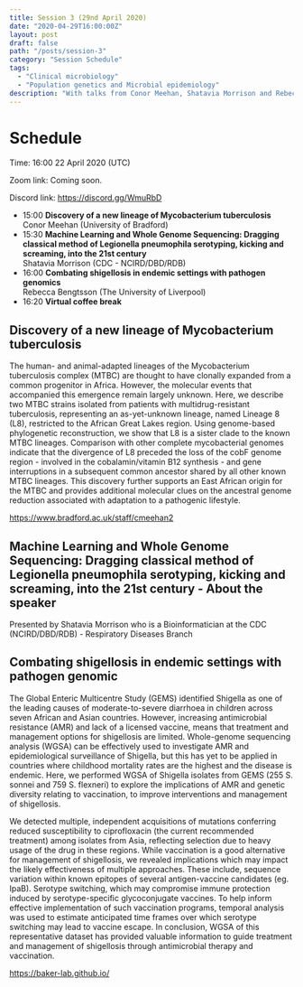 ```yaml
---
title: Session 3 (29nd April 2020)
date: "2020-04-29T16:00:00Z"
layout: post
draft: false
path: "/posts/session-3"
category: "Session Schedule"
tags:
  - "Clinical microbiology"
  - "Population genetics and Microbial epidemiology"
description: "With talks from Conor Meehan, Shatavia Morrison and Rebecca Bengtsson"
---
```

# Schedule 

Time: 16:00 22 April 2020 (UTC) 

Zoom link: Coming soon.

Discord link: https://discord.gg/WmuRbD

* 15:00 **Discovery of a new lineage of Mycobacterium tuberculosis** 
  Conor Meehan (University of Bradford)  
* 15:30 **Machine Learning and Whole Genome Sequencing: Dragging classical method of Legionella pneumophila serotyping, kicking and screaming, into the 21st century**  
  Shatavia Morrison (CDC - NCIRD/DBD/RDB)
* 16:00 **Combating shigellosis in endemic settings with pathogen genomics**  
  Rebecca Bengtsson (The University of Liverpool)   
* 16:20 **Virtual coffee break**

## Discovery of a new lineage of Mycobacterium tuberculosis
The human- and animal-adapted lineages of the Mycobacterium tuberculosis complex (MTBC) are thought to have clonally expanded from a common progenitor in Africa. However, the molecular events that accompanied this emergence remain largely unknown. Here, we describe two MTBC strains isolated from patients with multidrug-resistant tuberculosis, representing an as-yet-unknown lineage, named Lineage 8 (L8), restricted to the African Great Lakes region. Using genome-based phylogenetic reconstruction, we show that L8 is a sister clade to the known MTBC lineages. Comparison with other complete mycobacterial genomes indicate that the divergence of L8 preceded the loss of the cobF genome region - involved in the cobalamin/vitamin B12 synthesis - and gene interruptions in a subsequent common ancestor shared by all other known MTBC lineages. This discovery further supports an East African origin for the MTBC and provides additional molecular clues on the ancestral genome reduction associated with adaptation to a pathogenic lifestyle.

https://www.bradford.ac.uk/staff/cmeehan2

## Machine Learning and Whole Genome Sequencing: Dragging classical method of Legionella pneumophila serotyping, kicking and screaming, into the 21st century - About the speaker
Presented by Shatavia Morrison who is a Bioinformatician at the CDC (NCIRD/DBD/RDB) - Respiratory Diseases Branch

## Combating shigellosis in endemic settings with pathogen genomic 
The Global Enteric Multicentre Study (GEMS) identified Shigella as one of the leading causes of moderate-to-severe diarrhoea in children across seven African and Asian countries. However, increasing antimicrobial resistance (AMR) and lack of a licensed vaccine, means that treatment and management options for shigellosis are limited. Whole-genome sequencing analysis (WGSA) can be effectively used to investigate AMR and epidemiological surveillance of Shigella, but this has yet to be applied in countries where childhood mortality rates are the highest and the disease is endemic. Here, we performed WGSA of Shigella isolates from GEMS (255 S. sonnei and 759 S. flexneri) to explore the implications of AMR and genetic diversity relating to vaccination, to improve interventions and management of shigellosis.

We detected multiple, independent acquisitions of mutations conferring reduced susceptibility to ciprofloxacin (the current recommended treatment) among isolates from Asia, reflecting selection due to heavy usage of the drug in these regions. While vaccination is a good alternative for management of shigellosis, we revealed implications which may impact the likely effectiveness of multiple approaches. These include, sequence variation within known epitopes of several antigen-vaccine candidates (eg. IpaB). Serotype switching, which may compromise immune protection induced by serotype-specific glycoconjugate vaccines. To help inform effective implementation of such vaccination programs, temporal analysis was used to estimate anticipated time frames over which serotype switching may lead to vaccine escape. In conclusion, WGSA of this representative dataset has provided valuable information to guide treatment and management of shigellosis through antimicrobial therapy and vaccination.

https://baker-lab.github.io/
